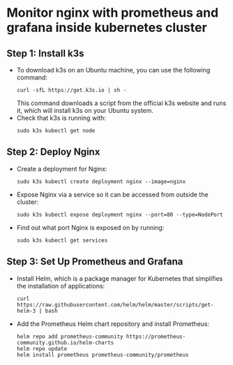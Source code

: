 # Monitor nginx with prometheus and grafana inside kubernetes cluster
## Step 1: Install k3s

* To download k3s on an Ubuntu machine, you can use the following command:
  ```
  curl -sfL https://get.k3s.io | sh -
  ```
  This command downloads a script from the official k3s website and runs it, which will install k3s on your Ubuntu system.
* Check that k3s is running with:
  ```
  sudo k3s kubectl get node
  ```
## Step 2: Deploy Nginx

* Create a deployment for Nginx:
  ```
  sudo k3s kubectl create deployment nginx --image=nginx
  ```
* Expose Nginx via a service so it can be accessed from outside the cluster:
  ```
  sudo k3s kubectl expose deployment nginx --port=80 --type=NodePort
  ```
* Find out what port Nginx is exposed on by running:
  ```
  sudo k3s kubectl get services
  ```
## Step 3: Set Up Prometheus and Grafana
* Install Helm, which is a package manager for Kubernetes that simplifies the installation of applications:
  ```
  curl https://raw.githubusercontent.com/helm/helm/master/scripts/get-helm-3 | bash
  ```
* Add the Prometheus Helm chart repository and install Prometheus:
  ```
  helm repo add prometheus-community https://prometheus-community.github.io/helm-charts
  helm repo update
  helm install prometheus prometheus-community/prometheus
  ```
  
  




